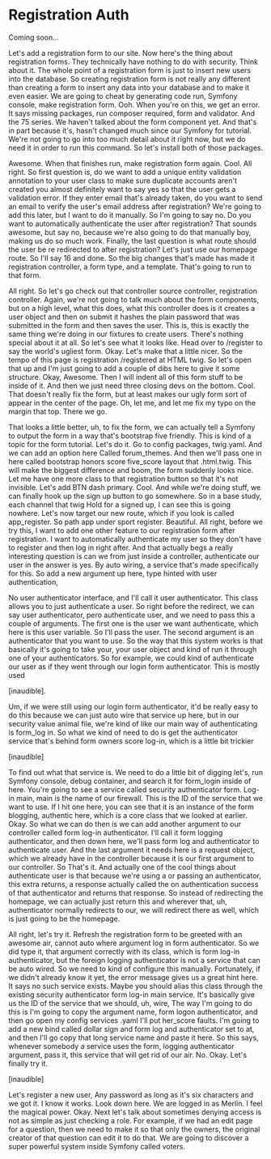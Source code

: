# Registration Auth

Coming soon...

Let's add a registration form to our site. Now here's the thing about registration
forms. They technically have nothing to do with security. Think about it. The whole
point of a registration form is just to insert new users into the database. So
creating registration form is not really any different than creating a form to insert
any data into your database and to make it even easier. We are going to cheat by
generating code run, Symfony console, make registration form. Ooh. When you're on
this, we get an error. It says missing packages, run composer required, form and
validator. And the 75 series. We haven't talked about the form component yet. And
that's in part because it's, hasn't changed much since our Symfony for tutorial.
We're not going to go into too much detail about it right now, but we do need it in
order to run this command. So let's install both of those packages.

Awesome. When that finishes run, make registration form again. Cool. All right. So
first question is, do we want to add a unique entity validation annotation to your
user class to make sure duplicate accounts aren't created you almost definitely want
to say yes so that the user gets a validation error. If they enter email that's
already taken, do you want to send an email to verify the user's email address after
registration? We're going to add this later, but I want to do it manually. So I'm
going to say no. Do you want to automatically authenticate the user after
registration? That sounds awesome, but say no, because we're also going to do that
manually boy, making us do so much work. Finally, the last question is what route
should the user be re redirected to after registration? Let's just use our homepage
route. So I'll say 16 and done. So the big changes that's made has made it
registration controller, a form type, and a template. That's going to run to that
form.

All right. So let's go check out that controller source controller, registration
controller. Again, we're not going to talk much about the form components, but on a
high level, what this does, what this controller does is it creates a user object and
then on submit it hashes the plain password that was submitted in the form and then
saves the user. This is, this is exactly the same thing we're doing in our fixtures
to create users. There's nothing special about it at all. So let's see what it looks
like. Head over to /register to say the world's ugliest form. Okay. Let's make that a
little nicer. So the tempo of this page is registration /registered at HTML twig. So
let's open that up and I'm just going to add a couple of dibs here to give it some
structure. Okay, Awesome. Then I will indent all of this form stuff to be inside of
it. And then we just need three closing devs on the bottom. Cool. That doesn't really
fix the form, but at least makes our ugly form sort of appear in the center of the
page. Oh, let me, and let me fix my typo on the margin that top. There we go.

That looks a little better, uh, to fix the form, we can actually tell a Symfony to
output the form in a way that's bootstrap five friendly. This is kind of a topic for
the form tutorial. Let's do it. Go to config packages, twig.yaml. And we can add an
option here Called forum_themes. And then we'll pass one in here called bootstrap
honors score five_score layout that .html.twig. This will make the biggest difference
and boom, the form suddenly looks nice. Let me have one more class to that
registration button so that it's not invisible. Let's add BTN dash primary. Cool. And
while we're doing stuff, we can finally hook up the sign up button to go somewhere.
So in a base study, each channel that twig Hold for a signed up, I can see this is
going nowhere. Let's now target our new route, which if you look is called
app_register. So path app under sport register. Beautiful. All right, before we try
this, I want to add one other feature to our registration form after registration. I
want to automatically authenticate my user so they don't have to register and then
log in right after. And that actually begs a really interesting question is can we
from just inside a controller, authenticate our user in the answer is yes. By auto
wiring, a service that's made specifically for this. So add a new argument up here,
type hinted with user authentication,

No user authenticator interface, and I'll call it user authenticator. This class
allows you to just authenticate a user. So right before the redirect, we can say user
authenticator, pero authenticate user, and we need to pass this a couple of
arguments. The first one is the user we want authenticate, which here is this user
variable. So I'll pass the user. The second argument is an authenticator that you
want to use. So the way that this system works is that basically it's going to take
your, your user object and kind of run it through one of your authenticators. So for
example, we could kind of authenticate our user as if they went through our login
form authenticator. This is mostly used

[inaudible].

Um, if we were still using our login form authenticator, it'd be really easy to do
this because we can just auto wire that service up here, but in our security value
animal file, we're kind of like our main way of authenticating is form_log in. So
what we kind of need to do is get the authenticator service that's behind form owners
score log-in, which is a little bit trickier

[inaudible]

To find out what that service is. We need to do a little bit of digging let's, run
Symfony console, debug container, and search it for form_login inside of here. You're
going to see a service called security authenticator form. Log-in main, main is the
name of our firewall. This is the ID of the service that we want to use. If I hit one
here, you can see that it is an instance of the form blogging, authentic here, which
is a core class that we looked at earlier. Okay. So what we can do then is we can add
another argument to our controller called form log-in authenticator. I'll call it
form logging authenticator, and then down here, we'll pass form log and authenticator
to authenticate user. And the last argument it needs here is a request object, which
we already have in the controller because it is our first argument to our controller.
So That's it. And actually one of the cool things about authenticate user is that
because we're using a or passing an authenticator, this extra returns, a response
actually called the on authentication success of that authenticator and returns that
response. So instead of redirecting the homepage, we can actually just return this
and wherever that, uh, authenticator normally redirects to our, we will redirect
there as well, which is just going to be the homepage.

All right, let's try it. Refresh the registration form to be greeted with an awesome
air, cannot auto where argument log in form authenticator. So we did type it, that
argument correctly with its class, which is form log-in authenticator, but the
foreign logging authenticator is not a service that can be auto wired. So we need to
kind of configure this manually. Fortunately, if we didn't already know it yet, the
error message gives us a great hint here. It says no such service exists. Maybe you
should alias this class through the existing security authenticator form log-in main
service. It's basically give us the ID of the service that we should, uh, wire, The
way I'm going to do this is I'm going to copy the argument name, form logon
authenticator, and then go open my config services .yaml I'll put her_score faults.
I'm going to add a new bind called dollar sign and form log and authenticator set to
at, and then I'll go copy that long service name and paste it here. So this says,
whenever somebody a service uses the form, logging authenticator argument, pass it,
this service that will get rid of our air. No. Okay. Let's finally try it.

[inaudible]

Let's register a new user, Any password as long as it's six characters and we got it.
I know it works. Look down here. We are logged in as Merlin. I feel the magical
power. Okay. Next let's talk about sometimes denying access is not as simple as just
checking a role. For example, if we had an edit page for a question, then we need to
make it so that only the owners, the original creator of that question can edit it to
do that. We are going to discover a super powerful system inside Symfony called
voters.

